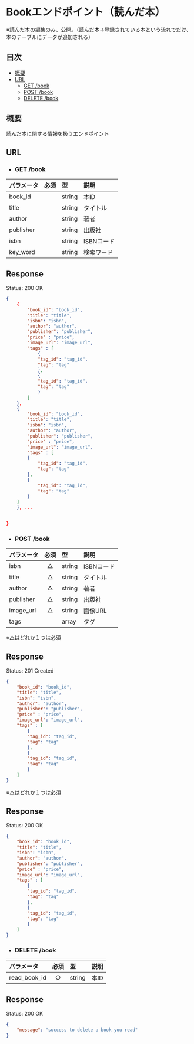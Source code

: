 # Bookエンドポイント（読んだ本）

※読んだ本の編集のみ、公開。（読んだ本→登録されている本という流れでだけ、本のテーブルにデータが追加される）

## 目次
- [概要](#概要)
- [URL](#url)
    - [GET /book](#get-book)
    - [POST /book](#post-book)
    - [DELETE /book](#delete-book)


## 概要
読んだ本に関する情報を扱うエンドポイント

## URL

- ### GET /book

| パラメータ | 必須 | 型 | 説明 |
|:-----------|:----:|:---|:-----|
| book_id    |      | string | 本ID |
| title      |      | string | タイトル |
| author     |      | string | 著者 |
| publisher  |      | string | 出版社 |
| isbn       |      | string | ISBNコード |
| key_word     |      | string | 検索ワード |

## Response

Status: 200 OK

```json
{
    {
        "book_id": "book_id",
        "title": "title",
        "isbn": "isbn",
        "author": "author",
        "publisher": "publisher",
        "price" : "price",
        "image_url": "image_url",
        "tags" : [
            {
            "tag_id": "tag_id",
            "tag": "tag"
            },
            {
            "tag_id": "tag_id",
            "tag": "tag"
            }
        ]
    },
    {
        "book_id": "book_id",
        "title": "title",
        "isbn": "isbn",
        "author": "author",
        "publisher": "publisher",
        "price" : "price",
        "image_url": "image_url",
        "tags" : [
        {
            "tag_id": "tag_id",
            "tag": "tag"
        },
        {
            "tag_id": "tag_id",
            "tag": "tag"
        }
    ]
    }, ...

    
}
```

- ### POST /book

| パラメータ | 必須 | 型 | 説明 |
|:-----------|:----:|:---|:-----|
| isbn       | △    | string | ISBNコード |
| title      | △    | string | タイトル |
| author     | △    | string | 著者 |
| publisher  | △    | string | 出版社 |
| image_url      | △    | string | 画像URL |
| tags       |      | array | タグ |

※△はどれか１つは必須

## Response

Status: 201 Created

```json
{
    "book_id": "book_id",
    "title": "title",
    "isbn": "isbn",
    "author": "author",
    "publisher": "publisher",
    "price" : "price",
    "image_url": "image_url",
    "tags" : [
        {
        "tag_id": "tag_id",
        "tag": "tag"
        },
        {
        "tag_id": "tag_id",
        "tag": "tag"
        }
    ]
}
```

※△はどれか１つは必須

## Response

Status: 200 OK

```json
{
    "book_id": "book_id",
    "title": "title",
    "isbn": "isbn",
    "author": "author",
    "publisher": "publisher",
    "price" : "price",
    "image_url": "image_url",
    "tags" : [
        {
        "tag_id": "tag_id",
        "tag": "tag"
        },
        {
        "tag_id": "tag_id",
        "tag": "tag"
        }
    ]
}
```


- ### DELETE /book

| パラメータ | 必須 | 型 | 説明 |
|:-----------|:----:|:---|:-----|
| read_book_id    | ○    | string | 本ID |

## Response

Status: 200 OK

```json
{
    "message": "success to delete a book you read"
}
```